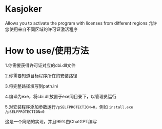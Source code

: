 # Kasjoker
Allows you to activate the program with licenses from different regions
允许您使用来自不同区域的许可证激活程序

# How to use/使用方法
1.你需要获得许可证对应的cbi.dll文件

2.你需要知道目标程序所在的安装路径

3.将完整路径填写到path.ini

4.编译为exe，将cbi.dll放置于exe同目录下，以管理员运行

5.对安装程序添加参数运行`/pSELFPROTECTION=0`，例如 `install.exe /pSELFPROTECTION=0`

这是一个简陋的实现，并且99%由ChatGPT编写
